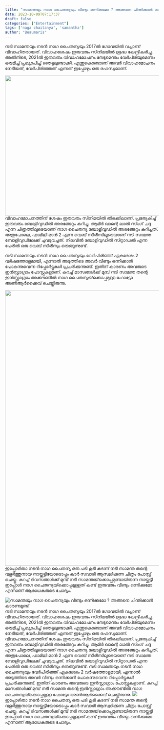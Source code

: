 ```yaml
---
title: "സാമന്തയും നാഗ ചൈതന്യയും വീണ്ടും ഒന്നിക്കുമോ ? അങ്ങനെ ചിന്തിക്കാൻ കാരണമുണ്ട്"
date: 2023-10-09T07:17:37
draft: false
categories: ["Entertainment"]
tags: ['naga chaitanya', 'samantha']
author: "Beaumaris"
---
```


നടി സാമന്തയും നടൻ നാഗ ചൈതന്യയും 2017ൽ ഗോവയിൽ വച്ചാണ് വിവാഹിതരായത്. വിവാഹശേഷം ഇരുവരും സിനിമയിൽ ശ്രദ്ധ കേന്ദ്രീകരിച്ചു. അതിനിടെ, 2021ൽ ഇരുവരും വിവാഹമോചനം നേടുമെന്നും വേർപിരിയുമെന്നും ഒരുമിച്ച് പ്രഖ്യാപിച്ച് ഞെട്ടലുണ്ടാക്കി. എന്തുകൊണ്ടാണ് അവർ വിവാഹമോചനം നേടിയത്, വേർപിരിഞ്ഞത് എന്നത് ഇപ്പോഴും ഒരു രഹസ്യമാണ്.

<img class="alignnone size-full wp-image-424220" src="https://cdn.boolokam.com/articles/2023/10/vsvsvvvv.jpg" alt="" width="800" height="457" />വിവാഹമോചനത്തിന് ശേഷം ഇരുവരും സിനിമയിൽ തിരക്കിലാണ്. പ്രത്യേകിച്ച് ഇരുവരും ബോളിവുഡിൽ അരങ്ങേറ്റം കുറിച്ചു. ആമിർ ഖാന്റെ ലാൽ സിംഗ് ചദ്ദ എന്ന ചിത്രത്തിലൂടെയാണ് നാഗ ചൈതന്യ ബോളിവുഡിൽ അരങ്ങേറ്റം കുറിച്ചത്. അതുപോലെ, ഫാമിലി മാൻ 2 എന്ന വെബ് സീരീസിലൂടെയാണ് നടി സാമന്ത ബോളിവുഡിലേക്ക് ചുവടുവച്ചത്. നിലവിൽ ബോളിവുഡിൽ സിറ്റാഡൽ എന്ന പേരിൽ ഒരു വെബ് സീരീസും ഒരുങ്ങുന്നുണ്ട്.

നടി സാമന്തയും നടൻ നാഗ ചൈതന്യയും വേർപിരിഞ്ഞ് ഏകദേശം 2 വർഷത്തോളമായി, എന്നാൽ അടുത്തിടെ അവർ വീണ്ടും ഒന്നിക്കാൻ പോകുന്നുവെന്ന റിപ്പോർട്ടുകൾ പ്രചരിക്കുന്നുണ്ട്. ഇതിന് കാരണം അവരുടെ ഇൻസ്റ്റാഗ്രാം പോസ്റ്റുകളാണ്. കുറച്ച് മാസങ്ങൾക്ക് മുമ്പ് നടി സാമന്ത തന്റെ ഇൻസ്റ്റാഗ്രാം അക്കൗണ്ടിൽ നാഗ ചൈതന്യയ്‌ക്കൊപ്പമുള്ള ഫോട്ടോ അൺആർക്കൈവ് ചെയ്തിരുന്നു.

<img class="size-full wp-image-424221 aligncenter" src="https://cdn.boolokam.com/articles/2023/10/dqqww.webp" alt="" width="1200" height="900" />ഇപ്പോഴിതാ നടൻ നാഗ ചൈതന്യ ഒരു പടി കൂടി കടന്ന് നടി സാമന്ത തന്റെ വളർത്തുനായ നായ്ക്കുട്ടിയോടൊപ്പം കാർ സവാരി ആസ്വദിക്കുന്ന ചിത്രം പോസ്റ്റ് ചെയ്തു. കുറച്ച് ദിവസങ്ങൾക്ക് മുമ്പ് നടി സാമന്തയ്‌ക്കൊപ്പമുണ്ടായിരുന്ന നായ്ക്കുട്ടി ഇപ്പോൾ നാഗ ചൈതന്യയ്‌ക്കൊപ്പമുള്ളത് കണ്ട് ഇരുവരും വീണ്ടും ഒന്നിക്കുമോ എന്നാണ് ആരാധകരുടെ ചോദ്യം.


![സാമന്തയും നാഗ ചൈതന്യയും വീണ്ടും ഒന്നിക്കുമോ ? അങ്ങനെ ചിന്തിക്കാൻ കാരണമുണ്ട്](https://cdn.boolokam.com/articles/2023/10/vsvsvvvv.jpg)നടി സാമന്തയും നടൻ നാഗ ചൈതന്യയും 2017ൽ ഗോവയിൽ വച്ചാണ് വിവാഹിതരായത്. വിവാഹശേഷം ഇരുവരും സിനിമയിൽ ശ്രദ്ധ കേന്ദ്രീകരിച്ചു. അതിനിടെ, 2021ൽ ഇരുവരും വിവാഹമോചനം നേടുമെന്നും വേർപിരിയുമെന്നും ഒരുമിച്ച് പ്രഖ്യാപിച്ച് ഞെട്ടലുണ്ടാക്കി. എന്തുകൊണ്ടാണ് അവർ വിവാഹമോചനം നേടിയത്, വേർപിരിഞ്ഞത് എന്നത് ഇപ്പോഴും ഒരു രഹസ്യമാണ്. വിവാഹമോചനത്തിന് ശേഷം ഇരുവരും സിനിമയിൽ തിരക്കിലാണ്. പ്രത്യേകിച്ച് ഇരുവരും ബോളിവുഡിൽ അരങ്ങേറ്റം കുറിച്ചു. ആമിർ ഖാന്റെ ലാൽ സിംഗ് ചദ്ദ എന്ന ചിത്രത്തിലൂടെയാണ് നാഗ ചൈതന്യ ബോളിവുഡിൽ അരങ്ങേറ്റം കുറിച്ചത്. അതുപോലെ, ഫാമിലി മാൻ 2 എന്ന വെബ് സീരീസിലൂടെയാണ് നടി സാമന്ത ബോളിവുഡിലേക്ക് ചുവടുവച്ചത്. നിലവിൽ ബോളിവുഡിൽ സിറ്റാഡൽ എന്ന പേരിൽ ഒരു വെബ് സീരീസും ഒരുങ്ങുന്നുണ്ട്. നടി സാമന്തയും നടൻ നാഗ ചൈതന്യയും വേർപിരിഞ്ഞ് ഏകദേശം 2 വർഷത്തോളമായി, എന്നാൽ അടുത്തിടെ അവർ വീണ്ടും ഒന്നിക്കാൻ പോകുന്നുവെന്ന റിപ്പോർട്ടുകൾ പ്രചരിക്കുന്നുണ്ട്. ഇതിന് കാരണം അവരുടെ ഇൻസ്റ്റാഗ്രാം പോസ്റ്റുകളാണ്. കുറച്ച് മാസങ്ങൾക്ക് മുമ്പ് നടി സാമന്ത തന്റെ ഇൻസ്റ്റാഗ്രാം അക്കൗണ്ടിൽ നാഗ ചൈതന്യയ്‌ക്കൊപ്പമുള്ള ഫോട്ടോ അൺആർക്കൈവ് ചെയ്തിരുന്നു. ![](https://cdn.boolokam.com/articles/2023/10/dqqww.webp)ഇപ്പോഴിതാ നടൻ നാഗ ചൈതന്യ ഒരു പടി കൂടി കടന്ന് നടി സാമന്ത തന്റെ വളർത്തുനായ നായ്ക്കുട്ടിയോടൊപ്പം കാർ സവാരി ആസ്വദിക്കുന്ന ചിത്രം പോസ്റ്റ് ചെയ്തു. കുറച്ച് ദിവസങ്ങൾക്ക് മുമ്പ് നടി സാമന്തയ്‌ക്കൊപ്പമുണ്ടായിരുന്ന നായ്ക്കുട്ടി ഇപ്പോൾ നാഗ ചൈതന്യയ്‌ക്കൊപ്പമുള്ളത് കണ്ട് ഇരുവരും വീണ്ടും ഒന്നിക്കുമോ എന്നാണ് ആരാധകരുടെ ചോദ്യം.
